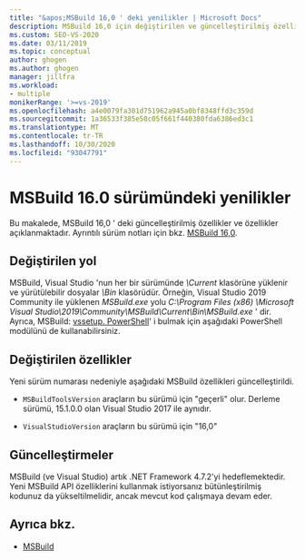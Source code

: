 ```yaml
---
title: "&apos;MSBuild 16,0 ' deki yenilikler | Microsoft Docs"
description: MSBuild 16,0 için değiştirilen ve güncelleştirilmiş özellikler ve Özellikler ve sürüm notlarına bağlantı hakkında bilgi edinin.
ms.custom: SEO-VS-2020
ms.date: 03/11/2019
ms.topic: conceptual
author: ghogen
ms.author: ghogen
manager: jillfra
ms.workload:
- multiple
monikerRange: '>=vs-2019'
ms.openlocfilehash: a4e0079fa301d751962a945a0bf8348ffd3c359d
ms.sourcegitcommit: 1a36533f385e50c05f661f440380fda6386ed3c1
ms.translationtype: MT
ms.contentlocale: tr-TR
ms.lasthandoff: 10/30/2020
ms.locfileid: "93047791"
---
```

# <a name="whats-new-in-msbuild-160"></a>MSBuild 16.0 sürümündeki yenilikler

Bu makalede, MSBuild 16,0 ' deki güncelleştirilmiş özellikler ve özellikler açıklanmaktadır. Ayrıntılı sürüm notları için bkz. [ MSBuild 16,0](https://github.com/microsoft/msbuild/releases/tag/v16.0.461.62831).

## <a name="changed-path"></a>Değiştirilen yol

 MSBuild, Visual Studio 'nun her bir sürümünde *\Current* klasörüne yüklenir ve yürütülebilir dosyalar *\Bin* klasörüdür. Örneğin, Visual Studio 2019 Community ile yüklenen *MSBuild.exe* yolu *C:\Program Files (x86) \Microsoft Visual Studio\2019\Community\MSBuild\Current\Bin\MSBuild.exe* ' dir. Ayrıca, MSBuild: [vssetup. PowerShell](https://github.com/Microsoft/vssetup.powershell)' i bulmak için aşağıdaki PowerShell modülünü de kullanabilirsiniz.

## <a name="changed-properties"></a>Değiştirilen özellikler

 Yeni sürüm numarası nedeniyle aşağıdaki MSBuild özellikleri güncelleştirildi.

- `MSBuildToolsVersion` araçların bu sürümü için "geçerli" olur. Derleme sürümü, 15.1.0.0 olan Visual Studio 2017 ile aynıdır.

- `VisualStudioVersion` araçların bu sürümü için "16,0"

## <a name="updates"></a>Güncelleştirmeler

MSBuild (ve Visual Studio) artık .NET Framework 4.7.2’yi hedeflemektedir. Yeni MSBuild API özelliklerini kullanmak istiyorsanız bütünleştirilmiş kodunuz da yükseltilmelidir, ancak mevcut kod çalışmaya devam eder.

## <a name="see-also"></a>Ayrıca bkz.

- [MSBuild](../msbuild/msbuild.md)
